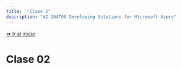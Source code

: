 ```yaml
---
title:  "Clase 2"
description: "AZ-204T00 Developing Solutions for Microsoft Azure"
---
```


[⏪ Ir al inicio](../../docs/index.md)

# Clase 02